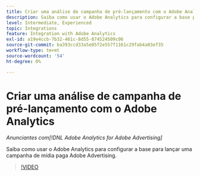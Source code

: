 ```yaml
---
title: Criar uma análise de campanha de pré-lançamento com o Adobe Analytics
description: Saiba como usar o Adobe Analytics para configurar a base para lançar uma campanha de mídia paga Adobe Advertising.
level: Intermediate, Experienced
topic: Integrations
feature: Integration with Adobe Analytics
exl-id: a19e4ccb-7b32-461c-8d55-874524509c06
source-git-commit: ba393ccd33a5e05f2e557f1161c29fab4a03ef35
workflow-type: tm+mt
source-wordcount: '54'
ht-degree: 0%

---
```


# Criar uma análise de campanha de pré-lançamento com o Adobe Analytics

*Anunciantes com[!DNL Adobe Analytics for Adobe Advertising]*

Saiba como usar o Adobe Analytics para configurar a base para lançar uma campanha de mídia paga Adobe Advertising.

>[!VIDEO](https://video.tv.adobe.com/v/33501)
